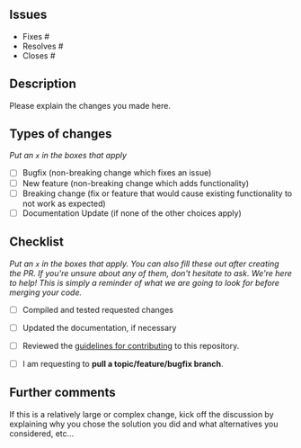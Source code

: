 
## Issues
 - Fixes #
 - Resolves #
 - Closes #

## Description
Please explain the changes you made here.

## Types of changes
_Put an `x` in the boxes that apply_

- [ ] Bugfix (non-breaking change which fixes an issue)
- [ ] New feature (non-breaking change which adds functionality)
- [ ] Breaking change (fix or feature that would cause existing functionality to not work as expected)
- [ ] Documentation Update (if none of the other choices apply)

## Checklist

_Put an `x` in the boxes that apply. You can also fill these out after creating the PR. If you're unsure about any of them, don't hesitate to ask. We're here to help! This is simply a reminder of what we are going to look for before merging your code._

- [ ] Compiled and tested requested changes
- [ ] Updated the documentation, if necessary
- [ ] Reviewed the [guidelines for contributing](../CONTRIBUTING.md) to this repository.
- [ ] I am requesting to **pull a topic/feature/bugfix branch**.


## Further comments

If this is a relatively large or complex change, kick off the discussion by explaining why you chose the solution you did and what alternatives you considered, etc...
